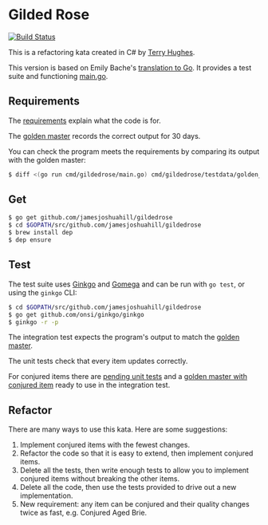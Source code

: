 # Gilded Rose

[![Build Status](https://travis-ci.org/jamesjoshuahill/gildedrose.svg?branch=master)](https://travis-ci.org/jamesjoshuahill/gildedrose)

This is a refactoring kata created in C# by [Terry Hughes](http://twitter.com/TerryHughes).

This version is based on Emily Bache's
[translation to Go](https://github.com/emilybache/GildedRose-Refactoring-Kata/tree/master/go). It provides a test suite
and functioning [main.go](https://github.com/jamesjoshuahill/gildedrose/blob/master/cmd/gildedrose/main.go).

## Requirements

The [requirements](https://github.com/jamesjoshuahill/gildedrose/blob/master/REQUIREMENTS.md) explain what
the code is for.

The [golden master](https://github.com/jamesjoshuahill/gildedrose/blob/master/cmd/gildedrose/testdata/golden_master.txt)
records the correct output for 30 days.

You can check the program meets the requirements by comparing its output with the golden master:

```bash
$ diff <(go run cmd/gildedrose/main.go) cmd/gildedrose/testdata/golden_master.txt
```

## Get

```bash
$ go get github.com/jamesjoshuahill/gildedrose
$ cd $GOPATH/src/github.com/jamesjoshuahill/gildedrose
$ brew install dep
$ dep ensure
```

## Test

The test suite uses [Ginkgo](https://onsi.github.io/ginkgo/) and [Gomega](https://onsi.github.io/gomega/) and can be run
with `go test`, or using the `ginkgo` CLI:

```bash
$ cd $GOPATH/src/github.com/jamesjoshuahill/gildedrose
$ go get github.com/onsi/ginkgo/ginkgo
$ ginkgo -r -p
```

The integration test expects the program's output to match the
[golden master](https://github.com/jamesjoshuahill/gildedrose/blob/master/cmd/gildedrose/testdata/golden_master.txt).

The unit tests check that every item updates correctly.

For conjured items there are
[pending unit tests](https://github.com/jamesjoshuahill/gildedrose/blob/master/app_test.go#L95-L109) and a
[golden master with conjured item](https://github.com/jamesjoshuahill/gildedrose/blob/master/cmd/gildedrose/testdata/golden_master_with_conjured_item.txt)
ready to use in the integration test.

## Refactor

There are many ways to use this kata. Here are some suggestions:

1. Implement conjured items with the fewest changes.
1. Refactor the code so that it is easy to extend, then implement conjured items.
1. Delete all the tests, then write enough tests to allow you to implement conjured items without breaking the other items.
1. Delete all the code, then use the tests provided to drive out a new implementation.
1. New requirement: any item can be conjured and their quality changes twice as fast, e.g. Conjured Aged Brie.
